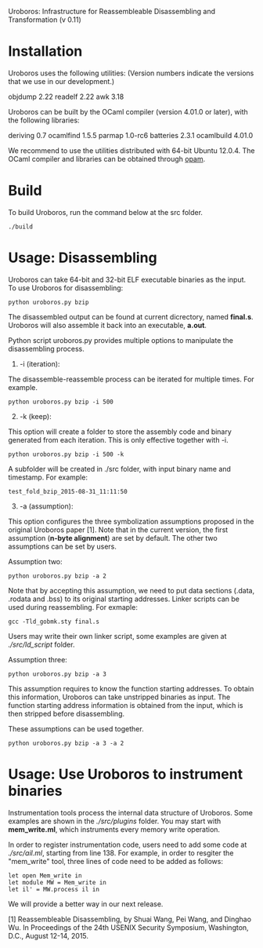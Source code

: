 Uroboros: Infrastructure for Reassembleable Disassembling and Transformation
(v 0.11)

# Installation

Uroboros uses the following utilities:
(Version numbers indicate the versions that we use in our development.)

  objdump 2.22
  readelf 2.22
  awk     3.18

Uroboros can be built by the OCaml compiler (version 4.01.0 or later), 
with the following libraries:

  deriving 0.7
  ocamlfind 1.5.5
  parmap 1.0-rc6
  batteries 2.3.1
  ocamlbuild 4.01.0

We recommend to use the utilities distributed with 64-bit Ubuntu 12.0.4. 
The OCaml compiler and libraries can be obtained through
[opam](https://opam.ocaml.org/).

# Build

To build Uroboros, run the command below at the src folder.

    ./build

# Usage: Disassembling

Uroboros can take 64-bit and 32-bit ELF executable binaries as the
input.  To use Uroboros for disassembling:

    python uroboros.py bzip

The disassembled output can be found at current dicrectory, named
**final.s**. Uroboros will also assemble it back into an executable,
**a.out**.

Python script uroboros.py provides multiple options to manipulate the
disassembling process.

1. -i (iteration):

The disassemble-reassemble process can be iterated for
multiple times. For example.

    python uroboros.py bzip -i 500

2. -k (keep):

This option will create a folder to store the assembly code and binary
generated from each iteration.  This is only effective together with -i.

    python uroboros.py bzip -i 500 -k

A subfolder will be created in ./src folder, with input binary name and
timestamp. For example:

    test_fold_bzip_2015-08-31_11:11:50

3. -a (assumption):

This option configures the three symbolization assumptions proposed in
the original Uroboros paper [1]. Note that in the current version, the
first assumption (**n-byte alignment**) are set by default. The other
two assumptions can be set by users.

Assumption two:

    python uroboros.py bzip -a 2

Note that by accepting this assumption, we need to put data sections (.data,
.rodata and .bss) to its original starting addresses. Linker scripts can be
used during reassembling. For exmaple:

    gcc -Tld_gobmk.sty final.s

Users may write their own linker script, some examples are given at
*./src/ld_script* folder.


Assumption three:

    python uroboros.py bzip -a 3


This assumption requires to know the function starting addresses. To
obtain this information, Uroboros can take unstripped binaries
as input. The function starting address information is obtained from
the input, which is then stripped before disassembling.


These assumptions can be used together.

    python uroboros.py bzip -a 3 -a 2


# Usage: Use Uroboros to instrument binaries

Instrumentation tools process the internal data structure of
Uroboros. Some examples are shown in the *./src/plugins* folder. You
may start with **mem_write.ml**, which instruments every memory write
operation.

In order to register instrumentation code, users need to add some
code at *./src/ail.ml*, starting from line 138. For example, in order to
resgiter the "mem_write" tool, three lines of code need to be added as follows:

    let open Mem_write in
    let module MW = Mem_write in
    let il' = MW.process il in

We will provide a better way in our next release.


[1] Reassembleable Disassembling, by Shuai Wang, Pei Wang, and Dinghao Wu. In
Proceedings of the 24th USENIX Security Symposium, Washington, D.C., August 12-14, 2015.
